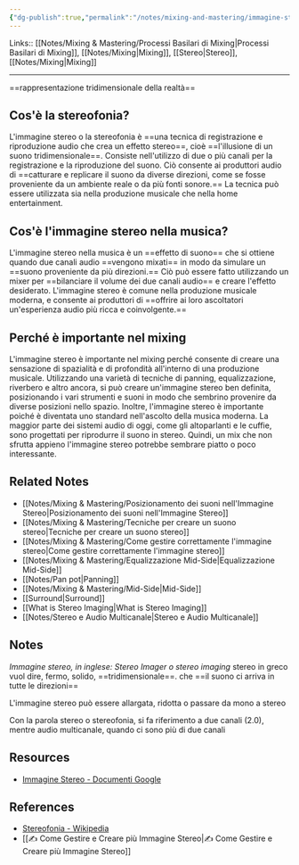 ```yaml
---
{"dg-publish":true,"permalink":"/notes/mixing-and-mastering/immagine-stereo/","tags":["type/dashboard/MOC"]}
---
```


Links:: [[Notes/Mixing & Mastering/Processi Basilari di Mixing\|Processi Basilari di Mixing]], [[Notes/Mixing\|Mixing]], [[Stereo\|Stereo]], [[Notes/Mixing\|Mixing]]

---
==rappresentazione tridimensionale della realtà==

## Cos'è la stereofonia?

L'immagine stereo o la stereofonia è ==una tecnica di registrazione e riproduzione audio che crea un effetto stereo==, cioè ==l'illusione di un suono tridimensionale==. Consiste nell'utilizzo di due o più canali per la registrazione e la riproduzione del suono. Ciò consente ai produttori audio di ==catturare e replicare il suono da diverse direzioni, come se fosse proveniente da un ambiente reale o da più fonti sonore.== La tecnica può essere utilizzata sia nella produzione musicale che nella home entertainment.

## Cos'è l'immagine stereo nella musica?

L'immagine stereo nella musica è un ==effetto di suono== che si ottiene quando due canali audio ==vengono mixati== in modo da simulare un ==suono proveniente da più direzioni.== Ciò può essere fatto utilizzando un mixer per ==bilanciare il volume dei due canali audio== e creare l'effetto desiderato. L'immagine stereo è comune nella produzione musicale moderna, e consente ai produttori di ==offrire ai loro ascoltatori un'esperienza audio più ricca e coinvolgente.==

## Perché è importante nel mixing

L'immagine stereo è importante nel mixing perché consente di creare una sensazione di spazialità e di profondità all'interno di una produzione musicale.
Utilizzando una varietà di tecniche di panning, equalizzazione, riverbero e altro ancora, si può creare un'immagine stereo ben definita, posizionando i vari strumenti e suoni in modo che sembrino provenire da diverse posizioni nello spazio.
Inoltre, l'immagine stereo è importante poiché è diventata uno standard nell'ascolto della musica moderna. La maggior parte dei sistemi audio di oggi, come gli altoparlanti e le cuffie, sono progettati per riprodurre il suono in stereo. Quindi, un mix che non sfrutta appieno l'immagine stereo potrebbe sembrare piatto o poco interessante.

## Related Notes

- [[Notes/Mixing & Mastering/Posizionamento dei suoni nell'Immagine Stereo\|Posizionamento dei suoni nell'Immagine Stereo]]
- [[Notes/Mixing & Mastering/Tecniche per creare un suono stereo\|Tecniche per creare un suono stereo]]
- [[Notes/Mixing & Mastering/Come gestire correttamente l'immagine stereo\|Come gestire correttamente l'immagine stereo]]
- [[Notes/Mixing & Mastering/Equalizzazione Mid-Side\|Equalizzazione Mid-Side]]
- [[Notes/Pan pot\|Panning]]
- [[Notes/Mixing & Mastering/Mid-Side\|Mid-Side]]
- [[Surround\|Surround]]
- [[What is Stereo Imaging\|What is Stereo Imaging]]
- [[Notes/Stereo e Audio Multicanale\|Stereo e Audio Multicanale]]


## Notes

_Immagine stereo, in inglese: Stereo Imager o stereo imaging_
stereo in greco vuol dire, fermo, solido, ==tridimensionale==. che ==il suono ci arriva in tutte le direzioni==

L'immagine stereo può essere allargata, ridotta o passare da mono a stereo

Con la parola stereo o stereofonia, si fa riferimento a due canali (2.0), mentre audio multicanale, quando ci sono più di due canali



## Resources

- [Immagine Stereo - Documenti Google](https://docs.google.com/document/d/1441PXkTHn4Wp4hOoJrLed2ycjxemkiULd4gGkwUWqyE/edit?usp=share_link)

## References

- [Stereofonia - Wikipedia](https://it.wikipedia.org/wiki/Stereofonia)
- [[✍ Come Gestire e Creare più Immagine Stereo\|✍ Come Gestire e Creare più Immagine Stereo]]


